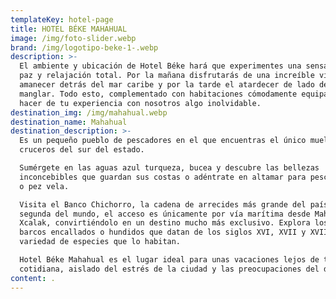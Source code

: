 ```yaml
---
templateKey: hotel-page
title: HOTEL BÉKE MAHAHUAL
image: /img/foto-slider.webp
brand: /img/logotipo-beke-1-.webp
description: >-
  El ambiente y ubicación de Hotel Béke hará que experimentes una sensación de
  paz y relajación total. Por la mañana disfrutarás de una increíble vista del
  amanecer detrás del mar caribe y por la tarde el atardecer de lado del
  manglar. Todo esto, complementado con habitaciones cómodamente equipadas para
  hacer de tu experiencia con nosotros algo inolvidable.
destination_img: /img/mahahual.webp
destination_name: Mahahual
destination_description: >-
  Es un pequeño pueblo de pescadores en el que encuentras el único muelle de
  cruceros del sur del estado. 

  Sumérgete en las aguas azul turqueza, bucea y descubre las bellezas
  inconcebibles que guardan sus costas o adéntrate en altamar para pescar marlin
  o pez vela.

  Visita el Banco Chichorro, la cadena de arrecides más grande del país y la
  segunda del mundo, el acceso es únicamente por vía marítima desde Mahahual y
  Xcalak, convirtiéndolo en un destino mucho más exclusivo. Explora los retos de
  barcos encallados o hundidos que datan de los siglos XVI, XVII y XVIII y la
  variedad de especies que lo habitan. 

  Hotel Béke Mahahual es el lugar ideal para unas vacaciones lejos de tu vida
  cotidiana, aislado del estrés de la ciudad y las preocupaciones del día a día.
content: .
---
```


